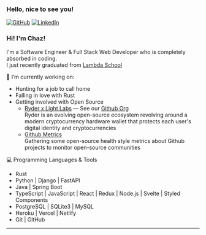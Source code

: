 ### Hello, nice to see you!

[![GitHub](https://img.shields.io/badge/-Github-000?style=flat&logo=Github&logoColor=white)](https://github.com/chazkiker2)
[![LinkedIn](https://img.shields.io/badge/-LinkedIn-blue?style=flat&logo=Linkedin&logoColor=white)](https://www.linkedin.com/in/chaz-kiker/)

### Hi! I'm Chaz!
I'm a Software Engineer & Full Stack Web Developer who is completely absorbed in coding.\
I just recently graduated from <a href="https://lambdaschool.com/">Lambda School</a>

🌱 I’m currently working on:
 - Hunting for a job to call home 
 - Falling in love with Rust
 - Getting involved with Open Source
   - [Ryder x Light Labs](https://ryder.id/) — See our [Github Org](https://github.com/Light-Labs)\
     Ryder is an evolving open-source ecosystem revolving around a modern cryptocurrency hardware wallet that protects each user's digital identity and cryptocurrencies
   - [Github Metrics](https://github.com/nikomatsakis/github-metrics)\
     Gathering some open-source health style metrics about Github projects to monitor open-source communities

:computer: Programming Languages & Tools

- Rust
- Python | Django | FastAPI
- Java | Spring Boot
- TypeScript | JavaScript | React | Redux | Node.js | Svelte | Styled Components
- PostgreSQL | SQLite3 | MySQL
- Heroku | Vercel | Netlify
- Git | GitHub

---
